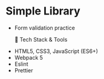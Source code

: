 # Simple Library
- Form validation practice

  🧱 Tech Stack & Tools<br>
<ul>
  <li>HTML5, CSS3, JavaScript (ES6+)</li>

  <li>Webpack 5</li>

  <li>Eslint</li>

  <li>Prettier</li>
</ul>
